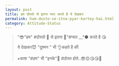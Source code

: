 ```yaml
---
layout: post
title: हम दोस्तो से इतना प्यार करते है ये देखकर
permalink: hum-dosto-se-itna-pyar-kartey-hai.html
category: Attitude-Status
---
```

> "😎\"हम\" #दोस्तो  📿 से इतना 💖\"#प्यार __°● करते है 😘 
> 
> ये देखकर😈 \"दूश्मन \" भी 👌कहते है की 
> 
> ▪काश \"#हम\" भी \"इनके\"🤘 #दोस्त होते..😎😍😘😘👑